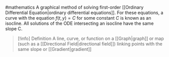 #mathematics 
A graphical method of solving first-order [[Ordinary Differential Equation|ordinary differential equations]]. For these equations, a curve with the equation $f(t,y)=C$ for some constant $C$ is known as an isocline. All solutions of the ODE intersecting an isocline have the same slope C.

>[!info] Definition
>A line, curve, or function on a [[Graph|graph]] or map (such as a [[Directional Field|directional field]]) linking points with the same slope or [[Gradient|gradient]]